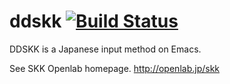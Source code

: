 ddskk  [![Build Status](https://travis-ci.org/skk-dev/ddskk.svg?branch=master)](https://travis-ci.org/skk-dev/ddskk)
=====

DDSKK is a Japanese input method on Emacs.

See SKK Openlab homepage. http://openlab.jp/skk

